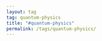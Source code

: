```yaml
---
layout: tag
tag: quantum-physics
title: "#quantum-physics"
permalink: /tags/quantum-physics/
---
```

